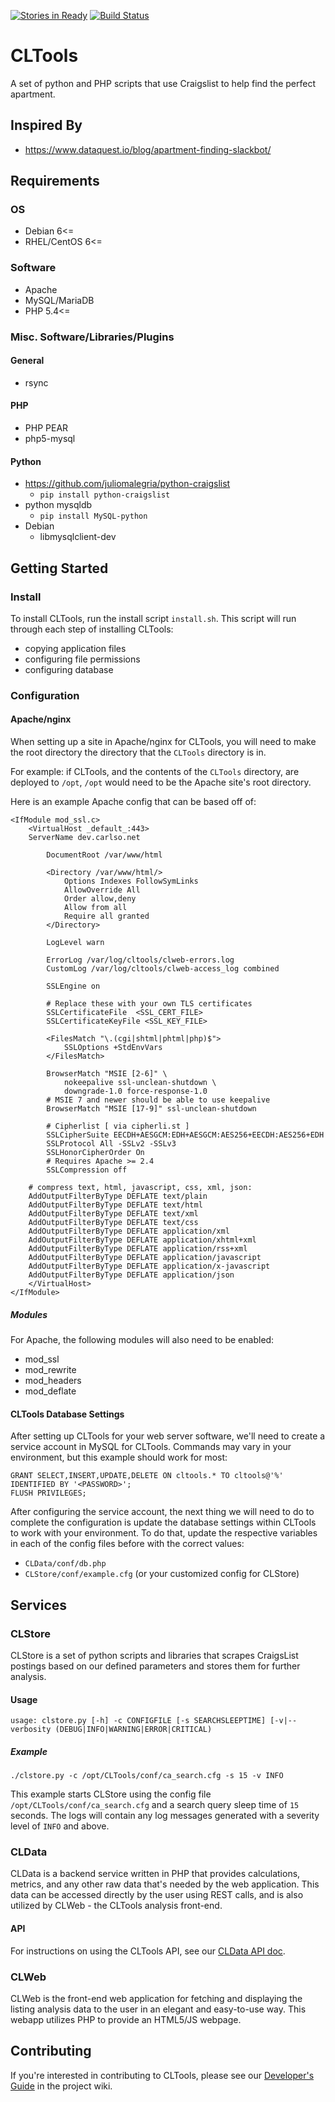 [![Stories in Ready](https://badge.waffle.io/magneticstain/CLTools.png?label=ready&title=Ready)](https://waffle.io/magneticstain/CLTools)
[![Build Status](https://travis-ci.org/magneticstain/CLTools.svg?branch=master)](https://travis-ci.org/magneticstain/CLTools)

# CLTools
A set of python and PHP scripts that use Craigslist to help find the perfect apartment.

## Inspired By
* https://www.dataquest.io/blog/apartment-finding-slackbot/

## Requirements
### OS
* Debian 6<=
* RHEL/CentOS 6<=

### Software
* Apache
* MySQL/MariaDB
* PHP 5.4<=

### Misc. Software/Libraries/Plugins

#### General
* rsync

#### PHP
* PHP PEAR
* php5-mysql

#### Python
* https://github.com/juliomalegria/python-craigslist
  * `pip install python-craigslist`
* python mysqldb
  * `pip install MySQL-python`
* Debian
  * libmysqlclient-dev
  
## Getting Started
### Install
To install CLTools, run the install script `install.sh`. This script will run through each step of installing CLTools:

* copying application files
* configuring file permissions
* configuring database

### Configuration
#### Apache/nginx
When setting up a site in Apache/nginx for CLTools, you will need to make the root directory the directory that the `CLTools` directory is in.

For example: if CLTools, and the contents of the `CLTools` directory, are deployed to `/opt`, `/opt` would need to be the Apache site's root directory.

Here is an example Apache config that can be based off of:
```apacheconfig
<IfModule mod_ssl.c>
    <VirtualHost _default_:443>
	ServerName dev.carlso.net

        DocumentRoot /var/www/html

        <Directory /var/www/html/>
            Options Indexes FollowSymLinks
            AllowOverride All
            Order allow,deny
            Allow from all
            Require all granted
        </Directory>

        LogLevel warn

        ErrorLog /var/log/cltools/clweb-errors.log
        CustomLog /var/log/cltools/clweb-access_log combined

        SSLEngine on

        # Replace these with your own TLS certificates
        SSLCertificateFile  <SSL_CERT_FILE>
        SSLCertificateKeyFile <SSL_KEY_FILE>

        <FilesMatch "\.(cgi|shtml|phtml|php)$">
            SSLOptions +StdEnvVars
        </FilesMatch>

        BrowserMatch "MSIE [2-6]" \
            nokeepalive ssl-unclean-shutdown \
            downgrade-1.0 force-response-1.0
        # MSIE 7 and newer should be able to use keepalive
        BrowserMatch "MSIE [17-9]" ssl-unclean-shutdown

        # Cipherlist [ via cipherli.st ]
        SSLCipherSuite EECDH+AESGCM:EDH+AESGCM:AES256+EECDH:AES256+EDH
        SSLProtocol All -SSLv2 -SSLv3
        SSLHonorCipherOrder On
        # Requires Apache >= 2.4
        SSLCompression off

	# compress text, html, javascript, css, xml, json:
	AddOutputFilterByType DEFLATE text/plain
	AddOutputFilterByType DEFLATE text/html
	AddOutputFilterByType DEFLATE text/xml
	AddOutputFilterByType DEFLATE text/css
	AddOutputFilterByType DEFLATE application/xml
	AddOutputFilterByType DEFLATE application/xhtml+xml
	AddOutputFilterByType DEFLATE application/rss+xml
	AddOutputFilterByType DEFLATE application/javascript
	AddOutputFilterByType DEFLATE application/x-javascript
	AddOutputFilterByType DEFLATE application/json
    </VirtualHost>
</IfModule>
```

##### Modules
For Apache, the following modules will also need to be enabled:
* mod_ssl
* mod_rewrite
* mod_headers
* mod_deflate

#### CLTools Database Settings
After setting up CLTools for your web server software, we'll need to create a service account in MySQL for CLTools. 
Commands may vary in your environment, but this example should work for most:
```mysql
GRANT SELECT,INSERT,UPDATE,DELETE ON cltools.* TO cltools@'%' IDENTIFIED BY '<PASSWORD>';
FLUSH PRIVILEGES;
```

After configuring the service account, the next thing we will need to do to complete the configuration is update the database settings within CLTools to work with your environment.
To do that, update the respective variables in each of the config files before with the correct values:

* `CLData/conf/db.php`
* `CLStore/conf/example.cfg` (or your customized config for CLStore)

## Services
### CLStore
CLStore is a set of python scripts and libraries that scrapes CraigsList postings based on our defined parameters and stores them 
for further analysis.

#### Usage
```
usage: clstore.py [-h] -c CONFIGFILE [-s SEARCHSLEEPTIME] [-v|--verbosity (DEBUG|INFO|WARNING|ERROR|CRITICAL)
```

##### Example
```
./clstore.py -c /opt/CLTools/conf/ca_search.cfg -s 15 -v INFO
```

This example starts CLStore using the config file `/opt/CLTools/conf/ca_search.cfg` and a search query sleep time of `15` seconds.
The logs will contain any log messages generated with a severity level of `INFO` and above.

### CLData
CLData is a backend service written in PHP that provides calculations, metrics, and any other raw data that's needed by the web application.
This data can be accessed directly by the user using REST calls, and is also utilized by CLWeb - the CLTools analysis front-end.

#### API
For instructions on using the CLTools API, see our [CLData API doc](https://github.com/magneticstain/CLTools/wiki/CLData-API-Guide).

### CLWeb
CLWeb is the front-end web application for fetching and displaying the listing analysis data to the user in an elegant and easy-to-use way.
This webapp utilizes PHP to provide an HTML5/JS webpage.

## Contributing
If you're interested in contributing to CLTools, please see our [Developer's Guide](https://github.com/magneticstain/CLTools/wiki/Developer's-Guide) in the project wiki.